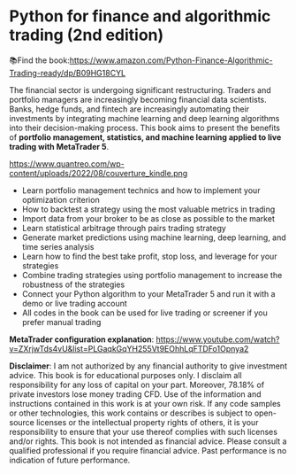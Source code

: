 # Python for finance and algorithmic trading (2nd edition)
📚Find the book:https://www.amazon.com/Python-Finance-Algorithmic-Trading-ready/dp/B09HG18CYL

The financial sector is undergoing significant restructuring. Traders and portfolio managers are increasingly becoming financial data scientists. Banks, hedge funds, and fintech are increasingly automating their investments by integrating machine learning and deep learning algorithms into their decision-making process. This book aims to present the benefits of **portfolio management, statistics, and machine learning applied to live trading with MetaTrader 5**.

https://www.quantreo.com/wp-content/uploads/2022/08/couverture_kindle.png


* Learn portfolio management technics and how to implement your optimization criterion
* How to backtest a strategy using the most valuable metrics in trading
* Import data from your broker to be as close as possible to the market
* Learn statistical arbitrage through pairs trading strategy
* Generate market predictions using machine learning, deep learning, and time series analysis
* Learn how to find the best take profit, stop loss, and leverage for your strategies
* Combine trading strategies using portfolio management to increase the robustness of the strategies
* Connect your Python algorithm to your MetaTrader 5 and run it with a demo or live trading account
* All codes in the book can be used for live trading or screener if you prefer manual trading


**MetaTrader configuration explanation**: https://www.youtube.com/watch?v=ZXrjwTds4vU&list=PLGaqkGqYH255Vt9EOhhLqFTDFo1Opnya2






**Disclaimer**: I am not authorized by any financial authority to give investment advice. This book is for educational purposes only. I disclaim all responsibility for any loss of capital on your part. Moreover, 78.18% of private investors lose money trading CFD. Use of the information and instructions contained in this work is at your own risk. If any code samples or other technologies, this work contains or describes is subject to open-source licenses or the intellectual property rights of others, it is your responsibility to ensure that your use thereof complies with such licenses and/or rights. This book is not intended as financial advice. Please consult a qualified professional if you require financial advice. Past performance is no indication of future performance.
